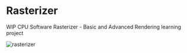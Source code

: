 # Rasterizer
WIP CPU Software Rasterizer - Basic and Advanced Rendering learning project

![rasterizer](https://github.com/maxbrundev/Rasterizer/assets/32653095/0c8099a7-6bdf-48cd-a0fb-d07e6d025843)
